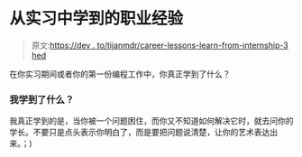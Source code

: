 # 从实习中学到的职业经验

> 原文:[https://dev . to/tijanmdr/career-lessons-learn-from-internship-3 hed](https://dev.to/tijanmdr/career-lessons-learned-from-internship-3hed)

在你实习期间或者你的第一份编程工作中，你真正学到了什么？

### 我学到了什么？

我真正学到的是，当你被一个问题困住，而你又不知道如何解决它时，就去问你的学长。不要只是点头表示你明白了，而是要把问题说清楚，让你的艺术表达出来。；)